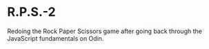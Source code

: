 # R.P.S.-2
Redoing the Rock Paper Scissors game after going back through the JavaScript fundamentals on Odin.
